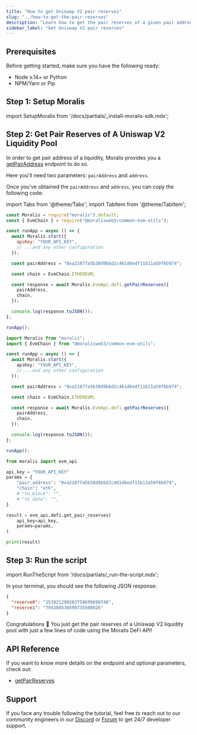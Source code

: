 ```yaml
---
title: "How to get Uniswap V2 pair reserves"
slug: "../how-to-get-the-pair-reserves"
description: "Learn how to get the pair reserves of a given pair address from Uniswap V2 using Moralis DeFi API."
sidebar_label: "Get Uniswap V2 pair reserves"
---
```


## Prerequisites

Before getting started, make sure you have the following ready:

- Node v.14+ or Python
- NPM/Yarn or Pip

## Step 1: Setup Moralis

import SetupMoralis from '/docs/partials/\_install-moralis-sdk.mdx';

<SetupMoralis node="moralis @moralisweb3/common-evm-utils" python="moralis" />

## Step 2: Get Pair Reserves of A Uniswap V2 Liquidity Pool

In order to get pair address of a liquidity, Moralis provides you a [getPairAddress](/web3-data-api/evm/reference/get-pair-address) endpoint to do so.

Here you'll need two parameters: `pairAddress` and `address`.

Once you've obtained the `pairAddress` and `address`, you can copy the following code:

import Tabs from '@theme/Tabs';
import TabItem from '@theme/TabItem';

<Tabs groupId="programming-language">
  <TabItem value="javascript" label="index.js (JavaScript)" default>

```javascript index.js
const Moralis = require("moralis").default;
const { EvmChain } = require("@moralisweb3/common-evm-utils");

const runApp = async () => {
  await Moralis.start({
    apiKey: "YOUR_API_KEY",
    // ...and any other configuration
  });

  const pairAddress = "0xa2107fa5b38d9bbd2c461d6edf11b11a50f6b974";

  const chain = EvmChain.ETHEREUM;

  const response = await Moralis.EvmApi.defi.getPairReserves({
    pairAddress,
    chain,
  });

  console.log(response.toJSON());
};

runApp();
```

</TabItem>
<TabItem value="typescript" label="index.ts (TypeScript)">

```typescript index.ts
import Moralis from "moralis";
import { EvmChain } from "@moralisweb3/common-evm-utils";

const runApp = async () => {
  await Moralis.start({
    apiKey: "YOUR_API_KEY",
    // ...and any other configuration
  });

  const pairAddress = "0xa2107fa5b38d9bbd2c461d6edf11b11a50f6b974";

  const chain = EvmChain.ETHEREUM;

  const response = await Moralis.EvmApi.defi.getPairReserves({
    pairAddress,
    chain,
  });

  console.log(response.toJSON());
};

runApp();
```

</TabItem>
<TabItem value="python" label="index.py (Python)">

```python index.py
from moralis import evm_api

api_key = "YOUR_API_KEY"
params = {
    "pair_address": "0xa2107fa5b38d9bbd2c461d6edf11b11a50f6b974",
    "chain": "eth",
    # "to_block": "",
    # "to_date": "",
}

result = evm_api.defi.get_pair_reserves(
    api_key=api_key,
    params=params,
)

print(result)

```

</TabItem>
</Tabs>

## Step 3: Run the script

import RunTheScript from '/docs/partials/\_run-the-script.mdx';

<RunTheScript />

In your terminal, you should see the following JSON response:

```json
{
  "reserve0": "153821290283758699698748",
  "reserve1": "794388536599735508826"
}
```

Congratulations 🥳 You just get the pair reserves of a Uniswap V2 liquidity pool with just a few lines of code using the Moralis DeFi API!

## API Reference

If you want to know more details on the endpoint and optional parameters, check out:

- [getPairReserves](/web3-data-api/evm/reference/get-pair-reserves)

## Support

If you face any trouble following the tutorial, feel free to reach out to our community engineers in our [Discord](https://moralis.io/discord) or [Forum](https://forum.moralis.io) to get 24/7 developer support.
